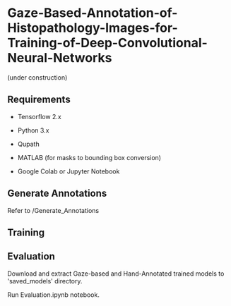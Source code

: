 # Gaze-Based-Annotation-of-Histopathology-Images-for-Training-of-Deep-Convolutional-Neural-Networks
(under construction)

## Requirements
- Tensorflow 2.x

- Python 3.x

- Qupath

- MATLAB (for masks to bounding box conversion)

- Google Colab or Jupyter Notebook

## Generate Annotations 
Refer to /Generate_Annotations

## Training

## Evaluation
Download and extract Gaze-based and Hand-Annotated trained models to 'saved_models' directory. <add link>

  Run Evaluation.ipynb notebook.
